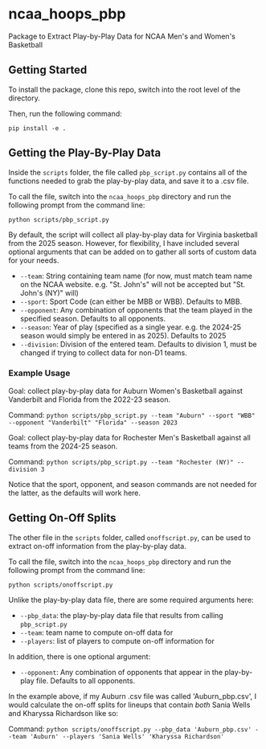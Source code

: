 # ncaa_hoops_pbp
Package to Extract Play-by-Play Data for NCAA Men's and Women's Basketball

## Getting Started

To install the package, clone this repo, switch into the root level of the directory. 

Then, run the following command:

`pip install -e .`

## Getting the Play-By-Play Data

Inside the `scripts` folder, the file called `pbp_script.py` contains all of the functions needed to grab the play-by-play data, and save it to a .csv file.

To call the file, switch into the `ncaa_hoops_pbp` directory and run the following prompt from the command line:

`python scripts/pbp_script.py`

By default, the script will collect all play-by-play data for Virginia basketball from the 2025 season. However, for flexibility, I have included several optional arguments that can be added on to gather all sorts of custom data for your needs.

* `--team`: String containing team name (for now, must match team name on the NCAA website. e.g. "St. John's" will not be accepted but "St. John's (NY)" will)
* `--sport`: Sport Code (can either be MBB or WBB). Defaults to MBB.
* `--opponent`: Any combination of opponents that the team played in the specified season. Defaults to all opponents.
* `--season`: Year of play (specified as a single year. e.g. the 2024-25 season would simply be entered in as 2025). Defaults to 2025
* `--division`: Division of the entered team. Defaults to division 1, must be changed if trying to collect data for non-D1 teams.

### Example Usage

Goal: collect play-by-play data for Auburn Women's Basketball against Vanderbilt and Florida from the 2022-23 season.

Command: `python scripts/pbp_script.py --team "Auburn" --sport "WBB" --opponent "Vanderbilt" "Florida" --season 2023`

Goal: collect play-by-play data for Rochester Men's Basketball against all teams from the 2024-25 season.

Command: `python scripts/pbp_script.py --team "Rochester (NY)" --division 3`

Notice that the sport, opponent, and season commands are not needed for the latter, as the defaults will work here.

## Getting On-Off Splits

The other file in the `scripts` folder, called `onoffscript.py`, can be used to extract on-off information from the play-by-play data.

To call the file, switch into the `ncaa_hoops_pbp` directory and run the following prompt from the command line:

`python scripts/onoffscript.py`

Unlike the play-by-play data file, there are some required arguments here:

* `--pbp_data`: the play-by-play data file that results from calling `pbp_script.py`
* `--team`: team name to compute on-off data for
* `--players`: list of players to compute on-off information for

In addition, there is one optional argument:

* `--opponent`: Any combination of opponents that appear in the play-by-play file. Defaults to all opponents.

In the example above, if my Auburn .csv file was called 'Auburn_pbp.csv', I would calculate the on-off splits for lineups that contain *both* Sania Wells and Kharyssa Richardson like so:

Command: `python scripts/onoffscript.py --pbp_data 'Auburn_pbp.csv' --team 'Auburn' --players 'Sania Wells' 'Kharyssa Richardson'`

